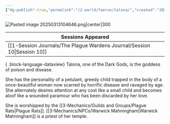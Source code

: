 ```yaml
---
{"dg-publish":true,"permalink":"/2-world/faerun/talona/","created":"2025-03-13T10:45:50.503-04:00","updated":"2025-03-13T17:25:16.344-04:00"}
---
```


![Pasted image 20250313104646.png|center|300](/img/user/z_Assets/Pasted%20image%2020250313104646.png)

| Sessions Appeared                                                           |
| --------------------------------------------------------------------------- |
| [[1-Session Journals/The Plague Wardens Journal/Session 10\|Session 10]] |

{ .block-language-dataview}
Talona, one of the Dark Gods, is the goddess of poison and disease.  
  
She has the personality of a petulant, greedy child trapped in the body of a once-beautiful woman now scarred by horrific disease and ravaged by age. She alternately desires attention at any cost like a small child and becomes aloof like a wounded paramour who has been discarded by her love.

She is worshipped by the [[3-Mechanics/Guilds and Groups/Plague Rats\|Plague Rats]]. 
[[3-Mechanics/NPCs/Warwick Mahningham\|Warwick Mahningham]] is a priest of her temple.